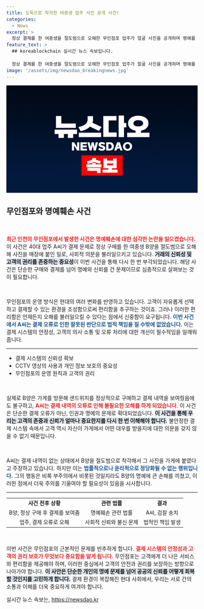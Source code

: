 ```yaml
---
title: 도둑으로 착각한 여중생 업주 사진 공개 사건!
categories:
  - News
excerpt: >
  정상 결제를 한 여중생을 절도범으로 오해한 무인점포 업주가 얼굴 사진을 공개하며 명예를 훼손했다. 경찰은 A씨를 불구속 입건하고 검찰에 송치, 사건은 강력한 비난을 받고 있다. 클릭하고 사건의 전말을 확인해보세요!
feature_text: >
  ## koreablockchain 실시간 뉴스 속보입니다.

  정상 결제를 한 여중생을 절도범으로 오해한 무인점포 업주가 얼굴 사진을 공개하며 명예를 훼손했다. 경찰은 A씨를 불구속 입건하고 검찰에 송치, 사건은 강력한 비난을 받고 있다. 클릭하고 사건의 전말을 확인해보세요!
image: '/assets/img/newsdao_breakingnews.jpg'
---
```


<p><img src="/assets/img/newsdao_breakingnews.jpg" alt="koreablockchain 속보" /></p>

<h2 data-ke-size="size26">무인점포와 명예훼손 사건</h2>

<p data-ke-size="size16">&nbsp;</p> 

<p><b><span style="color: #ee2323;">최근 인천의 무인점포에서 발생한 사건은 명예훼손에 대한 심각한 논란을 일으켰습니다.</span></b> 이 사건은 40대 업주 A씨가 결제 문제로 정상 구매를 한 여중생 B양을 절도범으로 오해해 사진을 매장에 붙인 일로, 사회적 의문을 불러일으키고 있습니다. <b><span style="background-color: #21538527;">거래의 신뢰성 및 고객의 권리를 존중하는 중요성</span></b>이 이번 사건을 통해 다시 한 번 부각되었습니다. 해당 사건은 단순한 구매와 결제를 넘어 명예와 신뢰를 건 문제이므로 심층적으로 살펴보는 것이 필요합니다.</p>

<p data-ke-size="size16">&nbsp;</p>

<p>무인점포의 운영 방식은 현대의 여러 변화를 반영하고 있습니다. 고객이 자유롭게 선택하고 결제할 수 있는 환경을 조성함으로써 편리함을 추구하는 것이죠. 그러나 이러한 편리함은 언제든지 오해를 불러일으킬 수 있다는 점에서 신중함이 요구됩니다. <b><span style="color: #1a5490;">이번 사건에서 A씨는 결제 오류로 인한 잘못된 판단으로 법적 책임을 질 수밖에 없었습니다.</span></b> 이는 결제 시스템의 안정성, 고객의 의사 소통 및 오류 처리에 대한 개선이 필수적임을 일깨워 줍니다.</p>

<hr>

<ul>
  <li>결제 시스템의 신뢰성 확보</li>
  <li>CCTV 영상의 사용과 개인 정보 보호의 중요성</li>
  <li>무인점포의 운영 원칙과 고객의 권리</li>
</ul>

<p data-ke-size="size16">&nbsp;</p>

<p>실제로 B양은 가게를 방문해 샌드위치를 정상적으로 구매하고 결제 내역을 보여줬음에도 불구하고, <b><span style="color: #ee2323;">A씨는 결제 내역의 오류로 인해 불필요한 오해를 하게 되었습니다.</span></b> 이 사건은 단순한 결제 오류가 아닌, 인권과 명예의 문제로 확대되었습니다. <b><span style="background-color: #21538527;">이 사건을 통해 우리는 고객의 존중과 신뢰가 얼마나 중요한지를 다시 한 번 이해해야 합니다.</span></b> 불안정한 결제 시스템 속에서 고객 역시 자신이 가게에서 어떤 대우를 받을지에 대한 의문을 갖지 않을 수 없기 때문입니다.</p>

<p data-ke-size="size16">&nbsp;</p>

<p>A씨는 결제 내역이 없는 상태에서 B양을 절도범으로 착각해서 그 사진을 가게에 붙였다고 주장하고 있습니다. 하지만 이는 <b><span style="color: #1a5490;">법률적으로나 윤리적으로 정당화될 수 없는 행위입니다.</span></b> 그의 행동은 비록 부주의에서 비롯된 것일지라도 B양의 명예에 큰 손해를 끼쳤고, 이러한 점에서 더욱 주의를 기울여야 할 필요성이 있음을 시사합니다.</p>

<hr>

<table>
<tr>
<td style="text-align: center; height: 17px;"><b>사건 전후 상황</b></td>
<td style="text-align: center; height: 17px;"><b>관련 법률</b></td>
<td style="text-align: center; height: 17px;"><b>결과</b></td>
</tr>
<tr>
<td style="text-align: center; height: 17px;">B양, 정상 구매 후 결제를 보여줌</td>
<td style="text-align: center; height: 17px;">명예훼손 관련 법률</td>
<td style="text-align: center; height: 17px;">A씨, 검찰 송치</td>
</tr>
<tr>
<td style="text-align: center; height: 17px;">업주, 결제 오류로 오해</td>
<td style="text-align: center; height: 17px;">사회적 신뢰와 불신 문제</td>
<td style="text-align: center; height: 17px;">법적인 책임 발생</td>
</tr>
</table>

<p data-ke-size="size16">&nbsp;</p>

<p>이번 사건은 무인점포의 근본적인 문제를 반추하게 합니다. <b><span style="color: #ee2323;">결제 시스템의 안정성과 고객의 권리 보호가 무엇보다 중요함을 알게 됩니다.</span></b> 무인점포는 고객에게 더 나은 서비스와 편리함을 제공해야 하며, 이러한 중심에서 고객의 안전과 권리를 보장하는 방향으로 나아가야 합니다. <b><span style="background-color: #21538527;">이 사안은 단순한 개인의 명예 문제를 넘어 공공의 신뢰를 어떻게 회복할 것인지를 고민하게 합니다.</span></b> 결제 환경이 복잡해진 현대 사회에서, 우리는 서로 간의 소통과 이해를 더욱 중요하게 여겨야 합니다.</p>
실시간 뉴스 속보는, <a href="https://newsdao.kr" rel="dofollow">https://newsdao.kr</a>


